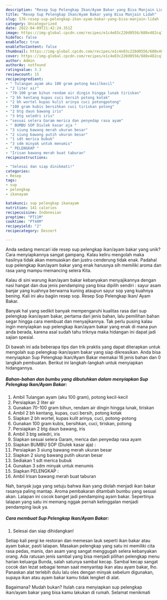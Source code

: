 ```yaml
---
description: "Resep Sup Pelengkap Ikan/Ayam Bakar yang Bisa Manjain Lidah"
title: "Resep Sup Pelengkap Ikan/Ayam Bakar yang Bisa Manjain Lidah"
slug: 576-resep-sup-pelengkap-ikan-ayam-bakar-yang-bisa-manjain-lidah
category: Uncategorized
date: 2022-04-09T21:42:24.351Z
image: https://img-global.cpcdn.com/recipes/e1c4e83c220d0556/680x482cq70/sup-pelengkap-ikanayam-bakar-foto-resep-utama.jpg
hideToc: false
enableToc: true
enableTocContent: false
thumbnail: https://img-global.cpcdn.com/recipes/e1c4e83c220d0556/680x482cq70/sup-pelengkap-ikanayam-bakar-foto-resep-utama.jpg
cover: https://img-global.cpcdn.com/recipes/e1c4e83c220d0556/680x482cq70/sup-pelengkap-ikanayam-bakar-foto-resep-utama.jpg
author: Admin
authorAv: notfound
ratingvalue: 3.3
reviewcount: 15
recipeingredient:
- " Tulangan ayam aku 100 gram potong kecilkecil"
- "2 liter air"
- "70-100 gram bihun rendam air dingin hingga lunak tiriskan"
- "2 bh kentang kupas cuci bersih potong kotak"
- "2 bh wortel kupas kulit arinya cuci potongpotong"
- "100 gram kubis bersihkan cuci tiriskan potong"
- "2 btg daun bawang iris"
- "3 btg seledri iris"
- "sesuai selera Garam merica dan penyedap rasa ayam"
- " BUMBU SOP Diulek kasar aja "
- "3 siung bawang merah ukuran besar"
- "2 siung bawang putih ukuran besar"
- "1 sdt merica bubuk"
- "3 sdm minyak untuk menumis"
- " PELENGKAP "
- "Irisan bawang merah buat taburan"
recipeinstructions:

- "Selesai dan siap dinikmati!"
categories:
- Resep
tags:
- sup
- pelengkap
- ikanayam

katakunci: sup pelengkap ikanayam 
nutrition: 141 calories
recipecuisine: Indonesian
preptime: "PT11M"
cooktime: "PT48M"
recipeyield: "2"
recipecategory: Dessert

---
```





Anda sedang mencari ide resep sup pelengkap ikan/ayam bakar yang unik? Cara menyiapkannya sangat gampang. Kalau keliru mengolah maka hasilnya tidak akan memuaskan dan justru cenderung tidak enak. Padahal sup pelengkap ikan/ayam bakar yang enak harusnya sih memiliki aroma dan rasa yang mampu memancing selera Kita.





Kalau di sini warung ikan/ayam bakar kebanyakan menyajikannya dengan nasi hangat dan dua jenis pendamping yang bisa dipilih sendiri : sayur asam banjar yang kuahnya berwarna kuning ataupun sayur sop yang kuahnya bening. Kali ini aku bagiin resep sop. Resep Sop Pelengkap Ikan/ Ayam Bakar.

Banyak hal yang sedikit banyak mempengaruhi kualitas rasa dari sup pelengkap ikan/ayam bakar, pertama dari jenis bahan, lalu pemilihan bahan segar hingga cara membuat dan menyajikannya. Tak perlu pusing kalau ingin menyiapkan sup pelengkap ikan/ayam bakar yang enak di mana pun anda berada, karena asal sudah tahu triknya maka hidangan ini dapat jadi sajian spesial.






Di bawah ini ada beberapa tips dan trik praktis yang dapat diterapkan untuk mengolah sup pelengkap ikan/ayam bakar yang siap dikreasikan. Anda bisa menyiapkan Sup Pelengkap Ikan/Ayam Bakar memakai 16 jenis bahan dan 0 langkah pembuatan. Berikut ini langkah-langkah untuk menyiapkan hidangannya.

<!--inarticleads1-->

##### Bahan-bahan dan bumbu yang dibutuhkan dalam menyiapkan Sup Pelengkap Ikan/Ayam Bakar:

1. Ambil  Tulangan ayam (aku 100 gram), potong kecil-kecil
1. Persiapkan 2 liter air
1. Gunakan 70-100 gram bihun, rendam air dingin hingga lunak, tiriskan
1. Ambil 2 bh kentang, kupas, cuci bersih, potong kotak
1. Siapkan 2 bh wortel, kupas kulit arinya, cuci, potong-potong
1. Gunakan 100 gram kubis, bersihkan, cuci, tiriskan, potong
1. Persiapkan 2 btg daun bawang, iris
1. Ambil 3 btg seledri, iris
1. Siapkan sesuai selera Garam, merica dan penyedap rasa ayam
1. Siapkan  BUMBU SOP (Diulek kasar aja) :
1. Persiapkan 3 siung bawang merah ukuran besar
1. Siapkan 2 siung bawang putih ukuran besar
1. Sediakan 1 sdt merica bubuk
1. Gunakan 3 sdm minyak untuk menumis
1. Siapkan  PELENGKAP :
1. Ambil Irisan bawang merah buat taburan


Nah, banyak juga yang setuju bahwa ikan yang diolah menjadi ikan bakar rasanya paling mantap. Aroma pembakaran ditambah bumbu yang sesuai akan. Lalapan ini cocok banget jadi pendamping ayam bakar. Sepertinya lalapan yang satu ini memang nggak pernah ketinggalan menjadi pendamping lauk ya. 

<!--inarticleads2-->

##### Cara membuat Sup Pelengkap Ikan/Ayam Bakar:


1. Selesai dan siap dihidangkan!

Setiap kali pergi ke restoran dan memesan lauk seperti ikan bakar atau ayam bakar, pasti lalapan. Masakan pelengkap yang satu ini memiliki cita rasa pedas, manis, dan asam yang sangat menggugah selera kebanyakan orang. Ada ratusan jenis sambal yang bisa menjadi pilihan pelengkap menu harian keluarga Bunda, salah satunya sambal kecap. Sambal kecap sangat cocok dan lezat sebagai teman saat menyantap ikan atau ayam bakar, lho. Panaskan alat terlebih dulu lalu oles dengan minyak sebelum digunakan, supaya ikan atau ayam bakar kamu tidak lengket di alat. 

Bagaimana? Mudah bukan? Itulah cara menyiapkan sup pelengkap ikan/ayam bakar yang bisa kamu lakukan di rumah. Selamat menikmati
